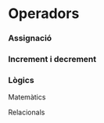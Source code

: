 # Operadors

### 

### Assignació



### Increment i decrement

### Lògics

Matemàtics

Relacionals



